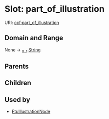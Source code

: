 
# Slot: part_of_illustration




URI: [ccf:part_of_illustration](http://purl.org/ccf/part_of_illustration)


## Domain and Range

None &#8594;  <sub>0..1</sub> [String](types/String.md)

## Parents


## Children


## Used by

 * [FtuIllustrationNode](FtuIllustrationNode.md)
